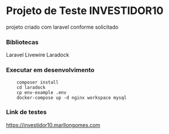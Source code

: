 # Projeto de Teste INVESTIDOR10

projeto criado com laravel conforme solicitado

### Bibliotecas
Laravel Livewire
Laradock

### Executar em desenvolvimento
```
    composer install
    cd laradock
    cp env-example .env
    docker-compose up -d nginx workspace mysql
```

### Link de testes

https://investidor10.marllongomes.com
